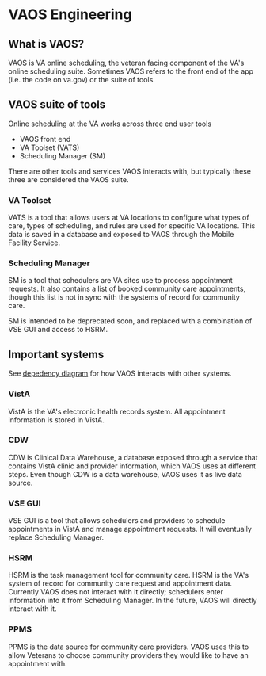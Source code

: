# VAOS Engineering

## What is VAOS?

VAOS is VA online scheduling, the veteran facing component of the VA's online scheduling suite. Sometimes VAOS refers to the front end of the app (i.e. the code on va.gov) or the suite of tools.

## VAOS suite of tools

Online scheduling at the VA works across three end user tools

- VAOS front end
- VA Toolset (VATS)
- Scheduling Manager (SM)

There are other tools and services VAOS interacts with, but typically these three are considered the VAOS suite.

### VA Toolset

VATS is a tool that allows users at VA locations to configure what types of care, types of scheduling, and rules are used for specific VA locations. This data is saved in a database and exposed to VAOS through the Mobile Facility Service.

### Scheduling Manager

SM is a tool that schedulers are VA sites use to process appointment requests. It also contains a list of booked community care appointments, though this list is not in sync with the systems of record for community care.

SM is intended to be deprecated soon, and replaced with a combination of VSE GUI and access to HSRM.

## Important systems

See [depedency diagram](https://github.com/department-of-veterans-affairs/va.gov-team/tree/master/products/health-care/appointments/va-online-scheduling/engineering/architecture) for how VAOS interacts with other systems.

### VistA

VistA is the VA's electronic health records system. All appointment information is stored in VistA.

### CDW

CDW is Clinical Data Warehouse, a database exposed through a service that contains VistA clinic and provider information, which VAOS uses at different steps. Even though CDW is a data warehouse, VAOS uses it as live data source.

### VSE GUI

VSE GUI is a tool that allows schedulers and providers to schedule appointments in VistA and manage appointment requests. It will eventually replace Scheduling Manager.

### HSRM

HSRM is the task management tool for community care. HSRM is the VA's system of record for community care request and appointment data. Currently VAOS does not interact with it directly; schedulers enter information into it from Scheduling Manager. In the future, VAOS will directly interact with it.

### PPMS

PPMS is the data source for community care providers. VAOS uses this to allow Veterans to choose community providers they would like to have an appointment with.

